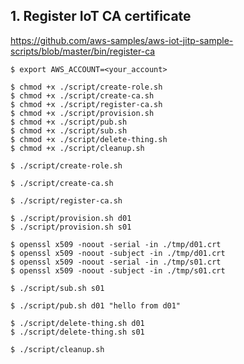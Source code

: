 ## 1. Register IoT CA certificate



https://github.com/aws-samples/aws-iot-jitp-sample-scripts/blob/master/bin/register-ca
```
$ export AWS_ACCOUNT=<your_account>
```

```
$ chmod +x ./script/create-role.sh
$ chmod +x ./script/create-ca.sh
$ chmod +x ./script/register-ca.sh
$ chmod +x ./script/provision.sh
$ chmod +x ./script/pub.sh
$ chmod +x ./script/sub.sh
$ chmod +x ./script/delete-thing.sh
$ chmod +x ./script/cleanup.sh
```

```
$ ./script/create-role.sh
```

```
$ ./script/create-ca.sh
```

```
$ ./script/register-ca.sh
```

```
$ ./script/provision.sh d01
$ ./script/provision.sh s01
```

```
$ openssl x509 -noout -serial -in ./tmp/d01.crt
$ openssl x509 -noout -subject -in ./tmp/d01.crt
$ openssl x509 -noout -serial -in ./tmp/s01.crt
$ openssl x509 -noout -subject -in ./tmp/s01.crt
```

```
$ ./script/sub.sh s01
```

```
$ ./script/pub.sh d01 "hello from d01"
```

```
$ ./script/delete-thing.sh d01
$ ./script/delete-thing.sh s01
```

```
$ ./script/cleanup.sh
```
